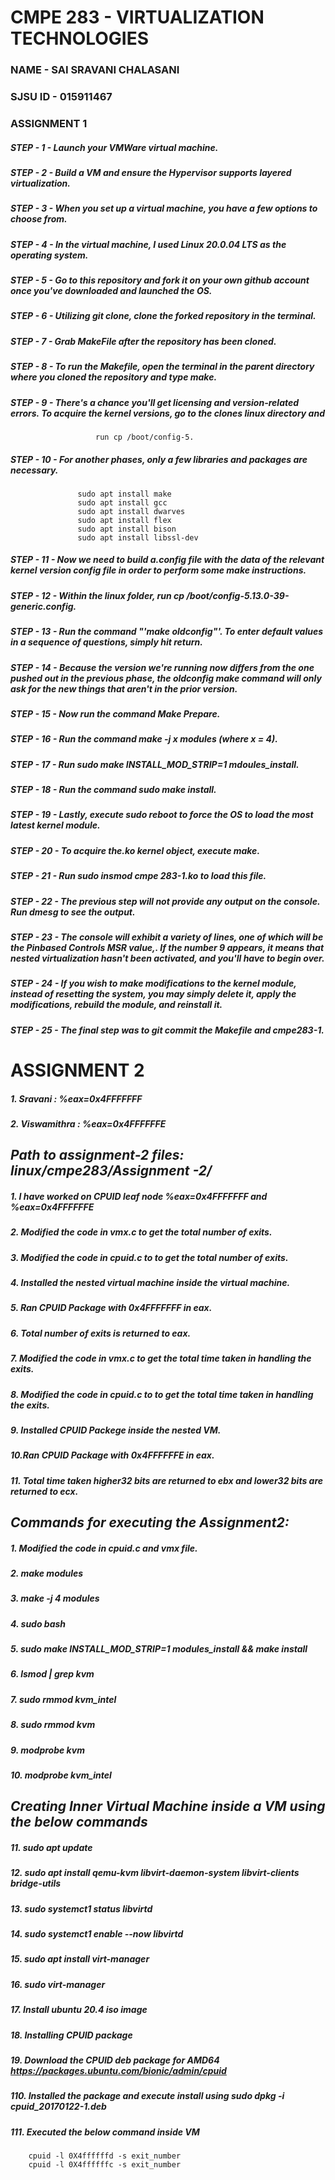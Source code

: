 # CMPE 283 - VIRTUALIZATION TECHNOLOGIES
### NAME - SAI SRAVANI CHALASANI
### SJSU ID - 015911467
### ASSIGNMENT 1 
##### *STEP - 1 - Launch your VMWare virtual machine.*
##### *STEP - 2 - Build a VM and ensure the Hypervisor supports layered virtualization.*
##### *STEP - 3 - When you set up a virtual machine, you have a few options to choose from.*
##### *STEP - 4 - In the virtual machine, I used Linux 20.0.04 LTS as the operating system.*
##### *STEP - 5 - Go to this repository and fork it on your own github account once you've downloaded and launched the OS.* 
##### *STEP - 6 - Utilizing git clone, clone the forked repository in the terminal.*
##### *STEP - 7 - Grab MakeFile after the repository has been cloned.*
##### *STEP - 8 - To run the Makefile, open the terminal in the parent directory where you cloned the repository and type make.*
##### *STEP - 9 - There's a chance you'll get licensing and version-related errors. To acquire the kernel versions, go to the clones linux directory and*
                       run cp /boot/config-5.
##### *STEP - 10 - For another phases, only a few libraries and packages are necessary.*
                   sudo apt install make
                   sudo apt install gcc
                   sudo apt install dwarves
                   sudo apt install flex
                   sudo apt install bison
                   sudo apt install libssl-dev
##### *STEP - 11 - Now we need to build a.config file with the data of the relevant kernel version config file in order to perform some make instructions.*
##### *STEP - 12 - Within the linux folder, run cp /boot/config-5.13.0-39-generic.config.*
##### *STEP - 13 - Run the command "'make oldconfig"'. To enter default values in a sequence of questions, simply hit return.*
##### *STEP - 14 - Because the version we're running now differs from the one pushed out in the previous phase, the oldconfig make command will only ask for the new things that aren't in the prior version.*
##### *STEP - 15 - Now run the command Make Prepare.*
##### *STEP - 16 - Run the command make -j x modules (where x = 4).*
##### *STEP - 17 - Run sudo make INSTALL_MOD_STRIP=1 mdoules_install.*
##### *STEP - 18 - Run  the command sudo make install.*
##### *STEP - 19 - Lastly, execute sudo reboot to force the OS to load the most latest kernel module.*
##### *STEP - 20 - To acquire the.ko kernel object, execute make.*
##### *STEP - 21 - Run sudo insmod cmpe 283-1.ko to load this file.*
##### *STEP - 22 - The previous step will not provide any output on the console. Run dmesg to see the output.*
##### *STEP - 23 - The console will exhibit a variety of lines, one of which will be the Pinbased Controls MSR value,. If the number 9 appears, it means that nested virtualization hasn't been activated, and you'll have to begin over.*
##### *STEP - 24 - If you wish to make modifications to the kernel module, instead of resetting the system, you may simply delete it, apply the modifications, rebuild the module, and reinstall it.*
##### *STEP - 25 - The final step was to git commit the Makefile and cmpe283-1.*


# ASSIGNMENT 2
##### *1. Sravani : %eax=0x4FFFFFFF*
##### *2. Viswamithra : %eax=0x4FFFFFFE*

## *Path to assignment-2 files: linux/cmpe283/Assignment -2/*


##### *1. I have worked on CPUID leaf node %eax=0x4FFFFFFF and %eax=0x4FFFFFFE*
##### *2. Modified the code in vmx.c to get the total number of exits.*
##### *3. Modified the code in cpuid.c to to get the total number of exits.*
##### *4. Installed the nested virtual machine inside the virtual machine.*
##### *5. Ran CPUID Package with 0x4FFFFFFF in eax.*
##### *6. Total number of exits is returned to eax.*
##### *7. Modified the code in vmx.c to get the total time taken in handling the exits.*
##### *8. Modified the code in cpuid.c to to get the total time taken in handling the exits.*
##### *9. Installed CPUID Packege inside the nested VM.*
##### *10.Ran CPUID Package with 0x4FFFFFFE in eax.*
##### *11. Total time taken higher32 bits are returned to ebx and lower32 bits are returned to ecx.*

## *Commands for executing the Assignment2:*
##### *1. Modified the code in cpuid.c and vmx file.*
##### *2. make modules*
##### *3. make -j 4 modules*
##### *4. sudo bash*
##### *5. sudo make INSTALL_MOD_STRIP=1 modules_install && make install*
##### *6. lsmod | grep kvm*
##### *7. sudo rmmod kvm_intel*
##### *8. sudo rmmod kvm*
##### *9. modprobe kvm*
##### *10. modprobe kvm_intel*

## *Creating Inner Virtual Machine inside a VM using the below commands*
##### *11. sudo apt update*
##### *12. sudo apt install qemu-kvm libvirt-daemon-system libvirt-clients bridge-utils*
##### *13. sudo systemct1 status libvirtd*
##### *14. sudo systemct1 enable --now libvirtd*
##### *15. sudo apt install virt-manager*
##### *16. sudo virt-manager*
##### *17. Install ubuntu 20.4 iso image*
##### *18. Installing CPUID package*
##### *19. Download the CPUID deb package for AMD64 https://packages.ubuntu.com/bionic/admin/cpuid*
##### *110. Installed the package and execute install using sudo dpkg -i cpuid_20170122-1.deb*
##### *111. Executed the below command inside VM*
        cpuid -l 0X4ffffffd -s exit_number
        cpuid -l 0X4ffffffc -s exit_number


